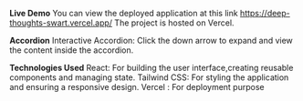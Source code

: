 **Live Demo**
You can view the deployed application at this link  https://deep-thoughts-swart.vercel.app/ 
The project is hosted on Vercel.

**Accordion**
Interactive Accordion: Click the down arrow to expand and view the content inside the accordion.

**Technologies Used**
React: For building the user interface,creating reusable components and managing state.
Tailwind CSS: For styling the application and ensuring a responsive design.
Vercel : For deployment purpose



